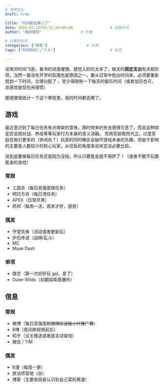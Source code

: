 ```yaml
---
# 常用定义
draft: true

title: "时间都去哪儿了"
date: 2020-03-16T05:11:26+09:00					# 创建时间
author: "昼阴夜阳"             		# 作者

# 分类和标签
categories: ["随笔"]		            # 分类
tags: ["时间规划","个人"]  						# 标签

---
```


谈笑间时间飞逝，看书的进度缓慢。感觉入的坑太多了，每天的**固定支出**有点超负荷。当然一直没有开学的氛围也是原因之一。要从日常中抢出时间来，必须要重新规划一下时间，合理分配了 ，至少得限制一下每天的娱乐时间（或者加压也可，总感觉是现在闲得慌）

那顺便就统计一下这个寒假里，我的时间都去哪了。

## 游戏

最近意识到了每日任务有点绑架的意味，限时带来的失去感很可恶了。而且这种绑定还会把对战、养成等等玩家行为本身的意义消融， 而用奖励取而代之。过度奖励在吸引更多的（休闲向？）玩家的同时确实会破坏游戏本身的乐趣，但由于影响的主要是人数较少的核心玩家，从恰饭的角度来说肯定没必要比较。 

说到底要做每日任务还是因为没钱。所以只要氪金就不用肝了！（或者干脆不玩要氪金的游戏）

### 常规

* 三国杀（每日高强度做任务）
* 明日方舟（每日清任务）
* APEX（日常开黑）
* 邦邦（每周一活，周末才肝，感恩）

### 偶发

* 守望先锋（活动或者更新后）
* 炉石传说（战棋/乱斗）
* MC
* Muse Dash

### 单项

* 借恋（第一次好好玩 gal，爱了）
* Outer Wilds（初期探索感爆炸）

## 信息

### 常规

* 微博（每日高强度刷~~微博应该给小叶推广费~~）
* B博（夜间刷视频前后）
* 知乎（没关推送或者是主动查找）
* 微信 / TIM

### 偶发

* B漫（每周一更）
* 旅法师营地（杂）
* 博客（主要收获是认识到自己菜的离谱）

